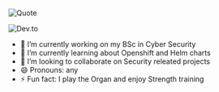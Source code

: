 ###

![Quote](https://github-readme-quotes.herokuapp.com/quote?quoteCategory=life&theme=tokyonight&animation=default&layout=samuel&font=default)

![Dev.to](https://github-readme-stats.vercel.app/api?username=Homopatrol&show_icons=true&theme=tokyonight)



- 🔭 I’m currently working on my BSc in Cyber Security 
- 🌱 I’m currently learning about Openshift and Helm charts
- 👯 I’m looking to collaborate on Security releated projects
- 😄 Pronouns: any
- ⚡ Fun fact: I play the Organ and enjoy Strength training

<!--
**Homopatrol/Homopatrol** is a ✨ _special_ ✨ repository because its `README.md` (this file) appears on your GitHub profile.

Here are some ideas to get you started:

- 🔭 I’m currently working on...
- 🌱 I’m currently learning about Openshift and Helm charts
- 👯 I’m looking to collaborate on ...
- 🤔 I’m looking for help with ...
- 💬 Ask me about ...
- 📫 How to reach me: PandoraH@protonmail.com
- 😄 Pronouns: any
- ⚡ Fun fact: ...
-->
